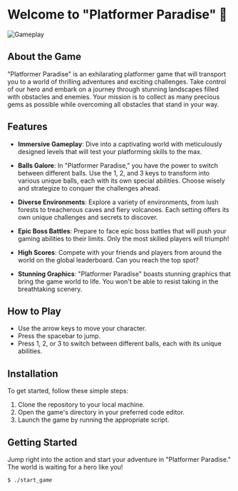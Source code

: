 # Welcome to "Platformer Paradise" 🌟

![Gameplay](gameplay.gif)

## About the Game

"Platformer Paradise" is an exhilarating platformer game that will transport you to a world of thrilling adventures and exciting challenges. Take control of our hero and embark on a journey through stunning landscapes filled with obstacles and enemies. Your mission is to collect as many precious gems as possible while overcoming all obstacles that stand in your way.

## Features

- **Immersive Gameplay**: Dive into a captivating world with meticulously designed levels that will test your platforming skills to the max.

- **Balls Galore**: In "Platformer Paradise," you have the power to switch between different balls. Use the 1, 2, and 3 keys to transform into various unique balls, each with its own special abilities. Choose wisely and strategize to conquer the challenges ahead.

- **Diverse Environments**: Explore a variety of environments, from lush forests to treacherous caves and fiery volcanoes. Each setting offers its own unique challenges and secrets to discover.

- **Epic Boss Battles**: Prepare to face epic boss battles that will push your gaming abilities to their limits. Only the most skilled players will triumph!

- **High Scores**: Compete with your friends and players from around the world on the global leaderboard. Can you reach the top spot?

- **Stunning Graphics**: "Platformer Paradise" boasts stunning graphics that bring the game world to life. You won't be able to resist taking in the breathtaking scenery.

## How to Play

- Use the arrow keys to move your character.
- Press the spacebar to jump.
- Press 1, 2, or 3 to switch between different balls, each with its unique abilities.

## Installation

To get started, follow these simple steps:

1. Clone the repository to your local machine.
2. Open the game's directory in your preferred code editor.
3. Launch the game by running the appropriate script.

## Getting Started

Jump right into the action and start your adventure in "Platformer Paradise." The world is waiting for a hero like you!

```bash
$ ./start_game
